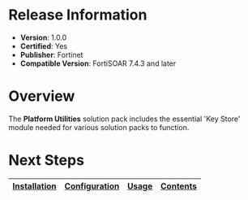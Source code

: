 # Release Information 

- **Version**: 1.0.0 
- **Certified**: Yes 
- **Publisher**: Fortinet 
- **Compatible Version**: FortiSOAR 7.4.3 and later 
 

 # Overview 
 The **Platform Utilities** solution pack includes the essential 'Key Store' module needed for various solution packs to function. 

 # Next Steps
 | [Installation](./docs/setup.md#installation) | [Configuration](./docs/setup.md#configuration) | [Usage](./docs/usage.md) | [Contents](./docs/contents.md) | 
 |--------------------------------------------|----------------------------------------------|------------------------|------------------------------|
